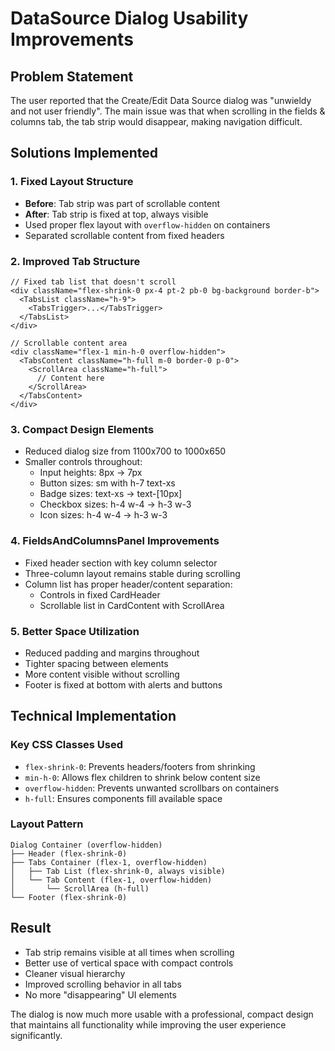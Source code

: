 # DataSource Dialog Usability Improvements

## Problem Statement
The user reported that the Create/Edit Data Source dialog was "unwieldy and not user friendly". The main issue was that when scrolling in the fields & columns tab, the tab strip would disappear, making navigation difficult.

## Solutions Implemented

### 1. Fixed Layout Structure
- **Before**: Tab strip was part of scrollable content
- **After**: Tab strip is fixed at top, always visible
- Used proper flex layout with `overflow-hidden` on containers
- Separated scrollable content from fixed headers

### 2. Improved Tab Structure
```tsx
// Fixed tab list that doesn't scroll
<div className="flex-shrink-0 px-4 pt-2 pb-0 bg-background border-b">
  <TabsList className="h-9">
    <TabsTrigger>...</TabsTrigger>
  </TabsList>
</div>

// Scrollable content area
<div className="flex-1 min-h-0 overflow-hidden">
  <TabsContent className="h-full m-0 border-0 p-0">
    <ScrollArea className="h-full">
      // Content here
    </ScrollArea>
  </TabsContent>
</div>
```

### 3. Compact Design Elements
- Reduced dialog size from 1100x700 to 1000x650
- Smaller controls throughout:
  - Input heights: 8px → 7px
  - Button sizes: sm with h-7 text-xs
  - Badge sizes: text-xs → text-[10px]
  - Checkbox sizes: h-4 w-4 → h-3 w-3
  - Icon sizes: h-4 w-4 → h-3 w-3

### 4. FieldsAndColumnsPanel Improvements
- Fixed header section with key column selector
- Three-column layout remains stable during scrolling
- Column list has proper header/content separation:
  - Controls in fixed CardHeader
  - Scrollable list in CardContent with ScrollArea

### 5. Better Space Utilization
- Reduced padding and margins throughout
- Tighter spacing between elements
- More content visible without scrolling
- Footer is fixed at bottom with alerts and buttons

## Technical Implementation

### Key CSS Classes Used
- `flex-shrink-0`: Prevents headers/footers from shrinking
- `min-h-0`: Allows flex children to shrink below content size
- `overflow-hidden`: Prevents unwanted scrollbars on containers
- `h-full`: Ensures components fill available space

### Layout Pattern
```
Dialog Container (overflow-hidden)
├── Header (flex-shrink-0)
├── Tabs Container (flex-1, overflow-hidden)
│   ├── Tab List (flex-shrink-0, always visible)
│   └── Tab Content (flex-1, overflow-hidden)
│       └── ScrollArea (h-full)
└── Footer (flex-shrink-0)
```

## Result
- Tab strip remains visible at all times when scrolling
- Better use of vertical space with compact controls
- Cleaner visual hierarchy
- Improved scrolling behavior in all tabs
- No more "disappearing" UI elements

The dialog is now much more usable with a professional, compact design that maintains all functionality while improving the user experience significantly.